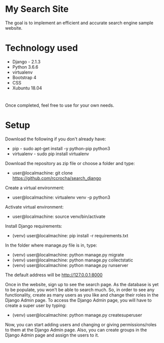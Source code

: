 ﻿# My Search Site

The goal is to implement an efficient and accurate search engine sample website.

# Technology used

* Django - 2.1.3
* Python 3.6.6
* virtualenv
* Bootstrap 4
* CSS
* Xubuntu 18.04

#
Once completed, feel free to use for your own needs.

# Setup

Download the following if you don't already have:

* pip - sudo apt-get install -y python-pip python3
* virtualenv - sudo pip install virtualenv

Download the repository as zip file or choose a folder and type:

* user@localmachine: git clone https://github.com/rccrocha/search_django

Create a virtual environment:

* user@localmachine: virtualenv venv -p python3

Activate virtual environment:

* user@localmachine: source venv/bin/activate

Install Django requirements:

* (venv) user@localmachine: pip install -r requirements.txt

In the folder where manage.py file is in, type:

* (venv) user@localmachine: python manage.py migrate
* (venv) user@localmachine: python manage.py collectstatic
* (venv) user@localmachine: python manage.py runserver

The default address will be http://127.0.0.1:8000

Once in the website, sign up to see the search page.
As the database is yet to be populate, you won't be able to search much.
So, in order to see any functionality, create as many users as you like and change their roles in the Django Admin page.
To access the Django Admin page, you will have to create a super user by typing:

* (venv) user@localmachine: python manage.py createsuperuser

Now, you can start adding users and changing or giving permissions/roles to them at the Django Admin page. Also, you can create groups in the Django Admin page and assign the users to it.

